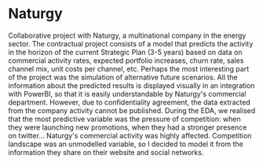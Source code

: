 # Naturgy
Collaborative project with Naturgy, a multinational company in the energy sector.
The contractual project consists of a model that predicts the activity in the horizon of the current Strategic Plan (3-5 years) based on data on commercial activity rates, expected portfolio increases, churn rate, sales channel mix, unit costs per channel, etc.  Perhaps the most interesting part of the project was the simulation of alternative future scenarios.  All the information about the predicted results is displayed visually in an integration with PowerBI, so that it is easily understandable by Naturgy's commercial department. However, due to confidentiality agreement, the data extracted from the company activity cannot be published. 
During the EDA, we realised that the most predictive variable was the pressure of competition: when they were launching new promotions, when they had a stronger presence on twitter... Naturgy's commercial activity was highly affected. Competition landscape was an unmodelled variable, so I decided to model it from the information they share on their website and social networks.

